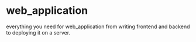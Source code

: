 # web_application
everything you need for web_application from writing frontend and backend to deploying it on a server.

